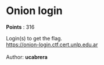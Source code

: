 # Onion login
**Points** : 316

Login(s) to get the flag. <br>https://onion-login.ctf.cert.unlp.edu.ar <br><br>Author: <b>ucabrera</b>

